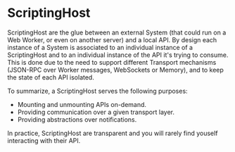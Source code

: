 # ScriptingHost

ScriptingHost are the glue between an external System (that could run on a Web Worker, or even on another server) and a local API. By design each instance of a System is associated to an individual instance of a ScriptingHost and to an individual instance of the API it's trying to consume. This is done due to the need to support different Transport mechanisms (JSON-RPC over Worker messages, WebSockets or Memory), and to keep the state of each API isolated.

To summarize, a ScriptingHost serves the following purposes:

* Mounting and unmounting APIs on-demand.
* Providing communication over a given transport layer.
* Providing abstractions over notifications.

In practice, ScriptingHost are transparent and you will rarely find youself interacting with their API.
